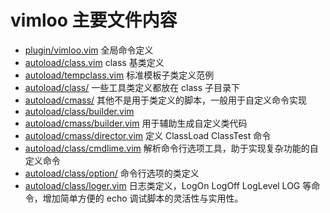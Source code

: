 # vimloo 主要文件内容

* [plugin/vimloo.vim](plugin/vimloo.vim)
  全局命令定义
* [autoload/class.vim](autoload/class.vim)
  class 基类定义
* [autoload/tempclass.vim](autoload/tempclass.vim)
  标准模板子类定义范例
* [autoload/class/](autoload/class/)
  一些工具类定义都放在 class 子目录下
* [autoload/cmass/](autoload/cmass/)
  其他不是用于类定义的脚本，一般用于自定义命令实现
* [autoload/class/builder.vim](autoload/class/builder.vim) 
* [autoload/cmass/builder.vim](autoload/cmass/builder.vim)
  用于辅助生成自定义类代码
* [autoload/cmass/director.vim](autoload/cmass/director.vim)
  定义 ClassLoad ClassTest 命令
* [autoload/class/cmdlime.vim](autoload/class/cmdlime.vim)
  解析命令行选项工具，助于实现复杂功能的自定义命令
* [autoload/class/option/](autoload/class/option/)
  命令行选项的类定义
* [autoload/class/loger.vim](autoload/class/loger.vim)
  日志类定义，LogOn LogOff LogLevel LOG 等命令，增加简单方便的 echo 调试脚本的灵活性与实用性。

